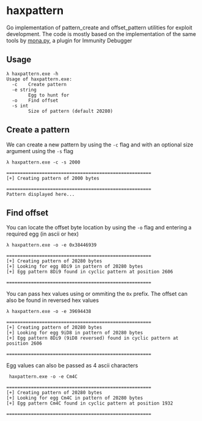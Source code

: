# haxpattern
Go implementation of pattern_create and offset_pattern utilities for exploit development. The code is mostly based on the implementation of the same tools by [mona.py](https://github.com/corelan/mona), a plugin for Immunity Debugger 

## Usage
```
λ haxpattern.exe -h
Usage of haxpattern.exe:
  -c    Create pattern
  -e string
        Egg to hunt for
  -o    Find offset
  -s int
        Size of pattern (default 20280)
 ```
 
 ## Create a pattern 
 We can create a new pattern by using the `-c` flag and with an optional size argument using the `-s` flag
 
 ```
 λ haxpattern.exe -c -s 2000

=====================================================
[+] Creating pattern of 2000 bytes

=====================================================
Pattern displayed here...
```

## Find offset 
You can locate the offset byte location by using the `-o` flag and entering a required egg (in ascii or hex)

```
λ haxpattern.exe -o -e 0x38446939

=====================================================
[+] Creating pattern of 20280 bytes
[+] Looking for egg 8Di9 in pattern of 20280 bytes
[+] Egg pattern 8Di9 found in cyclic pattern at position 2606

=====================================================
```

You can pass hex values using or ommiting the `0x` prefix. The offset can also be found in reversed hex values

```
λ haxpattern.exe -o -e 39694438

=====================================================
[+] Creating pattern of 20280 bytes
[+] Looking for egg 9iD8 in pattern of 20280 bytes
[+] Egg pattern 8Di9 (9iD8 reversed) found in cyclic pattern at position 2606

=====================================================
```

Egg values can also be passed as 4 ascii characters

```
 haxpattern.exe -o -e Cm4C

=====================================================
[+] Creating pattern of 20280 bytes
[+] Looking for egg Cm4C in pattern of 20280 bytes
[+] Egg pattern Cm4C found in cyclic pattern at position 1932

=====================================================
```
